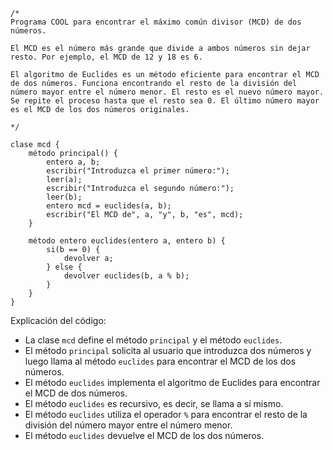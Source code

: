 ```cool
/*
Programa COOL para encontrar el máximo común divisor (MCD) de dos números.

El MCD es el número más grande que divide a ambos números sin dejar resto. Por ejemplo, el MCD de 12 y 18 es 6.

El algoritmo de Euclides es un método eficiente para encontrar el MCD de dos números. Funciona encontrando el resto de la división del número mayor entre el número menor. El resto es el nuevo número mayor. Se repite el proceso hasta que el resto sea 0. El último número mayor es el MCD de los dos números originales.

*/

clase mcd {
    método principal() {
        entero a, b;
        escribir("Introduzca el primer número:");
        leer(a);
        escribir("Introduzca el segundo número:");
        leer(b);
        entero mcd = euclides(a, b);
        escribir("El MCD de", a, "y", b, "es", mcd);
    }

    método entero euclides(entero a, entero b) {
        si(b == 0) {
            devolver a;
        } else {
            devolver euclides(b, a % b);
        }
    }
}
```

Explicación del código:

* La clase `mcd` define el método `principal` y el método `euclides`.
* El método `principal` solicita al usuario que introduzca dos números y luego llama al método `euclides` para encontrar el MCD de los dos números.
* El método `euclides` implementa el algoritmo de Euclides para encontrar el MCD de dos números.
* El método `euclides` es recursivo, es decir, se llama a sí mismo.
* El método `euclides` utiliza el operador `%` para encontrar el resto de la división del número mayor entre el número menor.
* El método `euclides` devuelve el MCD de los dos números.